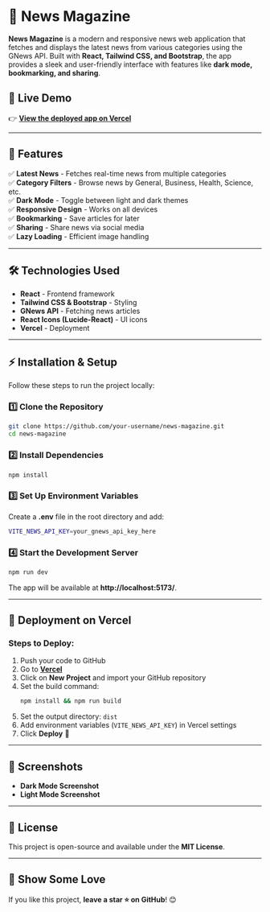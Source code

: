 # 📰 News Magazine

**News Magazine** is a modern and responsive news web application that fetches and displays the latest news from various categories using the GNews API. Built with **React, Tailwind CSS, and Bootstrap**, the app provides a sleek and user-friendly interface with features like **dark mode, bookmarking, and sharing**.

## 🚀 Live Demo
👉 **[View the deployed app on Vercel]((https://vercel.com/sais-projects-5b771bd5/news-mag-6ds8))**

---

## 📌 Features
✅ **Latest News** - Fetches real-time news from multiple categories  
✅ **Category Filters** - Browse news by General, Business, Health, Science, etc.  
✅ **Dark Mode** - Toggle between light and dark themes  
✅ **Responsive Design** - Works on all devices  
✅ **Bookmarking** - Save articles for later  
✅ **Sharing** - Share news via social media  
✅ **Lazy Loading** - Efficient image handling  

---

## 🛠️ Technologies Used
- **React** - Frontend framework  
- **Tailwind CSS & Bootstrap** - Styling  
- **GNews API** - Fetching news articles  
- **React Icons (Lucide-React)** - UI icons  
- **Vercel** - Deployment  

---

## ⚡ Installation & Setup
Follow these steps to run the project locally:

### 1️⃣ Clone the Repository
```bash
git clone https://github.com/your-username/news-magazine.git
cd news-magazine
```

### 2️⃣ Install Dependencies
```bash
npm install
```

### 3️⃣ Set Up Environment Variables
Create a **.env** file in the root directory and add:
```bash
VITE_NEWS_API_KEY=your_gnews_api_key_here
```

### 4️⃣ Start the Development Server
```bash
npm run dev
```
The app will be available at **http://localhost:5173/**.

---

## 🚀 Deployment on Vercel
### Steps to Deploy:
1. Push your code to GitHub
2. Go to **[Vercel](https://vercel.com/)**
3. Click on **New Project** and import your GitHub repository
4. Set the build command:
   ```bash
   npm install && npm run build
   ```
5. Set the output directory: `dist`
6. Add environment variables (`VITE_NEWS_API_KEY`) in Vercel settings
7. Click **Deploy** 🎉

---

## 📸 Screenshots
- **Dark Mode Screenshot**
- **Light Mode Screenshot**

---

## 📜 License
This project is open-source and available under the **MIT License**.

---

## 🌟 Show Some Love
If you like this project, **leave a star ⭐ on GitHub**! 😊

